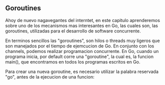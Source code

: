 ## Goroutines

Ahoy de nuevo nagavegantes del interntet, en este capitulo aprenderemos sobre uno de los mecanismos mas interesantes en Go, las cuales son, las goroutines, utilizadas para el desarrollo de software concurrente.

En terminos sencillos las "goroutines", son hilos o threads muy ligeros que son manejados por el tiempo de ejemcucion de Go. En conjunto con los channels, podemos realizar programacion concurrente. En Go, cuando un programa inicia, por default corre una "goroutine", la cual es, la funcion main(), que encontramos en todos los programas escritos en Go.

Para crear una nueva goroutine, es necesario utilizar la palabra reservada "go", antes de la ejecucion de una funcion:

```golang


```